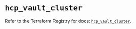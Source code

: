 # `hcp_vault_cluster`

Refer to the Terraform Registry for docs: [`hcp_vault_cluster`](https://registry.terraform.io/providers/hashicorp/hcp/0.91.1/docs/resources/vault_cluster).
